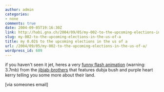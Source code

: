 ```yaml
---
author: admin
categories:
- none
comments: true
date: 2004-09-05T19:16:30Z
link: http://habi.gna.ch/2004/09/05/my-002-to-the-upcoming-elections-in-the-us-of-a/
slug: my-002-to-the-upcoming-elections-in-the-us-of-a
title: my 0.02$ to the upcoming elections in the us of a
url: /2004/09/05/my-002-to-the-upcoming-elections-in-the-us-of-a/
wordpress_id: 609
---
```


if you haven't seen it jet, heres a very [funny flash animation](http://www.jibjab.com/play.asp?contentid=162)  (warning: 3.7mb) from the [jibjab-brothers](http://www.jibjab.com/default.asp) that features dubja bush and purple heart kerry telling you some more about their land.

[via someones email]
